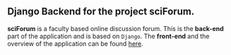 ## Django Backend for the project sciForum.

**sciForum** is a faculty based online discussion forum. This is the **back-end** part of the application and is based on `Django`. The **front-end** and the overview of the application can be found [here](https://github.com/s16417/sciforum).
